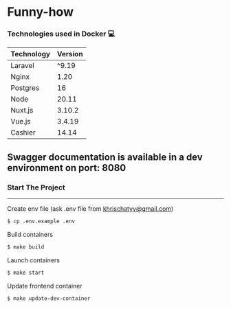 # Funny-how

### Technologies used in Docker 💻
| Technology | Version |
|------------|---------|
| Laravel    | ^9.19   |
| Nginx      | 1.20    |
| Postgres   | 16      |
| Node       | 20.11   |
| Nuxt.js    | 3.10.2  |
| Vue.js     | 3.4.19  |
| Cashier    | 14.14   |

Swagger documentation is available in a dev environment on port: 8080
----
### Start The Project

---
Create env file (ask .env file from khrischatyy@gmail.com)
```bash
$ cp .env.example .env
```

Build containers
```bash
$ make build
```

Launch containers
```bash
$ make start
```

Update frontend container
```bash
$ make update-dev-container 
```
